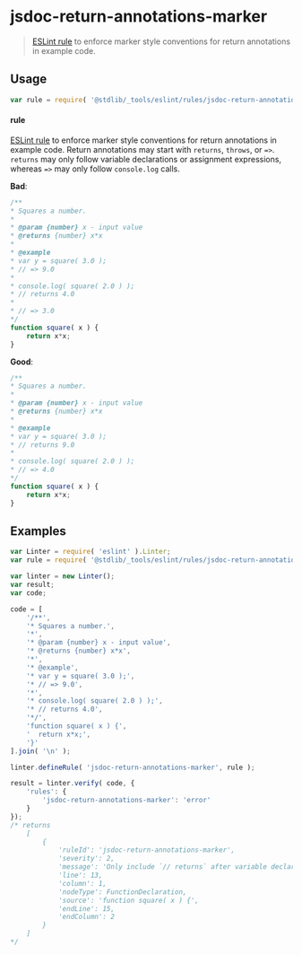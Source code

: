 <!--

@license Apache-2.0

Copyright (c) 2018 The Stdlib Authors.

Licensed under the Apache License, Version 2.0 (the "License");
you may not use this file except in compliance with the License.
You may obtain a copy of the License at

   http://www.apache.org/licenses/LICENSE-2.0

Unless required by applicable law or agreed to in writing, software
distributed under the License is distributed on an "AS IS" BASIS,
WITHOUT WARRANTIES OR CONDITIONS OF ANY KIND, either express or implied.
See the License for the specific language governing permissions and
limitations under the License.

-->

# jsdoc-return-annotations-marker

> [ESLint rule][eslint-rules] to enforce marker style conventions for return annotations in example code.

<section class="intro">

</section>

<!-- /.intro -->

<section class="usage">

## Usage

```javascript
var rule = require( '@stdlib/_tools/eslint/rules/jsdoc-return-annotations-marker' );
```

#### rule

[ESLint rule][eslint-rules] to enforce marker style conventions for return annotations in example code. Return annotations may start with `returns`, `throws`, or `=>`. `returns` may only follow variable declarations or assignment expressions, whereas `=>` may only follow `console.log` calls.

**Bad**:

<!-- eslint-disable stdlib/jsdoc-return-annotations-marker -->

```javascript
/**
* Squares a number.
*
* @param {number} x - input value
* @returns {number} x*x
*
* @example
* var y = square( 3.0 );
* // => 9.0
*
* console.log( square( 2.0 ) );
* // returns 4.0
*
* // => 3.0
*/
function square( x ) {
    return x*x;
}
```

**Good**:

```javascript
/**
* Squares a number.
*
* @param {number} x - input value
* @returns {number} x*x
*
* @example
* var y = square( 3.0 );
* // returns 9.0
*
* console.log( square( 2.0 ) );
* // => 4.0
*/
function square( x ) {
    return x*x;
}
```

</section>

<!-- /.usage -->

<section class="examples">

## Examples

<!-- eslint no-undef: "error" -->

```javascript
var Linter = require( 'eslint' ).Linter;
var rule = require( '@stdlib/_tools/eslint/rules/jsdoc-return-annotations-marker' );

var linter = new Linter();
var result;
var code;

code = [
    '/**',
    '* Squares a number.',
    '*',
    '* @param {number} x - input value',
    '* @returns {number} x*x',
    '*',
    '* @example',
    '* var y = square( 3.0 );',
    '* // => 9.0',
    '*',
    '* console.log( square( 2.0 ) );',
    '* // returns 4.0',
    '*/',
    'function square( x ) {',
    '  return x*x;',
    '}'
].join( '\n' );

linter.defineRule( 'jsdoc-return-annotations-marker', rule );

result = linter.verify( code, {
    'rules': {
        'jsdoc-return-annotations-marker': 'error'
    }
});
/* returns
    [
        {
            'ruleId': 'jsdoc-return-annotations-marker',
            'severity': 2,
            'message': 'Only include `// returns` after variable declarations or assignment expressions (use `=>` after `console.log`)',
            'line': 13,
            'column': 1,
            'nodeType': FunctionDeclaration,
            'source': 'function square( x ) {',
            'endLine': 15,
            'endColumn': 2
        }
    ]
*/
```

</section>

<!-- /.examples -->

<section class="links">

[eslint-rules]: https://eslint.org/docs/developer-guide/working-with-rules

</section>

<!-- /.links -->
